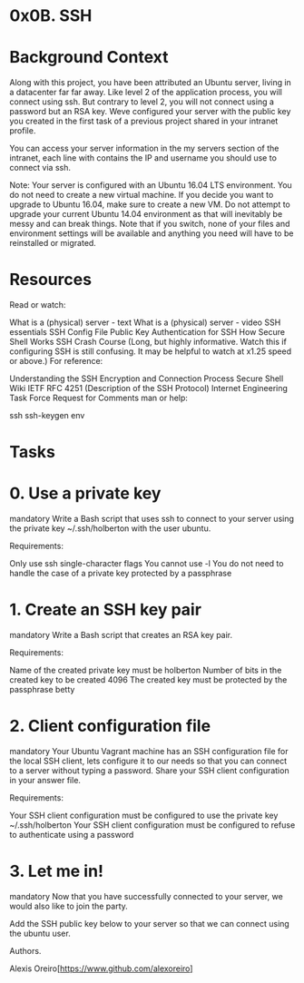 # 0x0B. SSH

# Background Context


Along with this project, you have been attributed an Ubuntu server, living in a datacenter far far away. Like level 2 of the application process, you will connect using ssh. But contrary to level 2, you will not connect using a password but an RSA key. Weve configured your server with the public key you created in the first task of a previous project shared in your intranet profile.

You can access your server information in the my servers section of the intranet, each line with contains the IP and username you should use to connect via ssh.

Note: Your server is configured with an Ubuntu 16.04 LTS environment. You do not need to create a new virtual machine. If you decide you want to upgrade to Ubuntu 16.04, make sure to create a new VM. Do not attempt to upgrade your current Ubuntu 14.04 environment as that will inevitably be messy and can break things. Note that if you switch, none of your files and environment settings will be available and anything you need will have to be reinstalled or migrated.

# Resources
Read or watch:

What is a (physical) server - text
What is a (physical) server - video
SSH essentials
SSH Config File
Public Key Authentication for SSH
How Secure Shell Works
SSH Crash Course (Long, but highly informative. Watch this if configuring SSH is still confusing. It may be helpful to watch at x1.25 speed or above.)
For reference:

Understanding the SSH Encryption and Connection Process
Secure Shell Wiki
IETF RFC 4251 (Description of the SSH Protocol)
Internet Engineering Task Force
Request for Comments
man or help:

ssh
ssh-keygen
env

# Tasks 

# 0. Use a private key
mandatory
Write a Bash script that uses ssh to connect to your server using the private key ~/.ssh/holberton with the user ubuntu.

Requirements:

Only use ssh single-character flags
You cannot use -l
You do not need to handle the case of a private key protected by a passphrase

# 1. Create an SSH key pair
mandatory
Write a Bash script that creates an RSA key pair.

Requirements:

Name of the created private key must be holberton
Number of bits in the created key to be created 4096
The created key must be protected by the passphrase betty

# 2. Client configuration file
mandatory
Your Ubuntu Vagrant machine has an SSH configuration file for the local SSH client, lets configure it to our needs so that you can connect to a server without typing a password. Share your SSH client configuration in your answer file.

Requirements:

Your SSH client configuration must be configured to use the private key ~/.ssh/holberton
Your SSH client configuration must be configured to refuse to authenticate using a password

# 3. Let me in!
mandatory
Now that you have successfully connected to your server, we would also like to join the party.

Add the SSH public key below to your server so that we can connect using the ubuntu user.

Authors.

Alexis Oreiro[https://www.github.com/alexoreiro]

